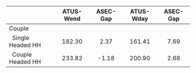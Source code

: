 
|                      |    ATUS-Wend |     ASEC-Gap |    ATUS-Wday |     ASEC-Gap |
| -------------------- | :----------: | :----------: | :----------: | :----------: |
| Couple               |              |              |              |              |
| &nbsp;&nbsp;Single Headed HH |       182.30 |         2.37 |       161.41 |         7.69 |
| &nbsp;&nbsp;Couple Headed HH |       233.82 |        -1.18 |       200.90 |         2.68 |

